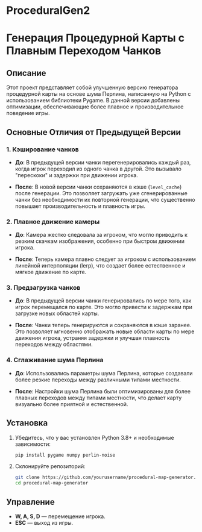 # ProceduralGen2
# Генерация Процедурной Карты с Плавным Переходом Чанков

## Описание

Этот проект представляет собой улучшенную версию генератора процедурной карты на основе шума Перлина, написанную на Python с использованием библиотеки Pygame. В данной версии добавлены оптимизации, обеспечивающие более плавное и производительное поведение игры.

## Основные Отличия от Предыдущей Версии

### 1. **Кэширование чанков**

- **До**: В предыдущей версии чанки перегенерировались каждый раз, когда игрок переходил из одного чанка в другой. Это вызывало "перескоки" и задержки при движении игрока.
  
- **После**: В новой версии чанки сохраняются в кэше (`level_cache`) после генерации. Это позволяет загружать уже сгенерированные чанки без необходимости их повторной генерации, что существенно повышает производительность и плавность игры.

### 2. **Плавное движение камеры**

- **До**: Камера жестко следовала за игроком, что могло приводить к резким скачкам изображения, особенно при быстром движении игрока.
  
- **После**: Теперь камера плавно следует за игроком с использованием линейной интерполяции (lerp), что создает более естественное и мягкое движение по карте.

### 3. **Предзагрузка чанков**

- **До**: В предыдущей версии чанки генерировались по мере того, как игрок перемещался по карте. Это могло привести к задержкам при загрузке новых областей карты.
  
- **После**: Чанки теперь генерируются и сохраняются в кэше заранее. Это позволяет мгновенно отображать новые области карты по мере движения игрока, устраняя задержки и улучшая плавность переходов между областями.

### 4. **Сглаживание шума Перлина**

- **До**: Использовались параметры шума Перлина, которые создавали более резкие переходы между различными типами местности.
  
- **После**: Настройки шума Перлина были оптимизированы для более плавных переходов между типами местности, что делает карту визуально более приятной и естественной.

## Установка

1. Убедитесь, что у вас установлен Python 3.8+ и необходимые зависимости:
    ```sh
    pip install pygame numpy perlin-noise
    ```

2. Склонируйте репозиторий:
    ```sh
    git clone https://github.com/yourusername/procedural-map-generator.git
    cd procedural-map-generator
    ```

## Управление

- **W, A, S, D** — перемещение игрока.
- **ESC** — выход из игры.

